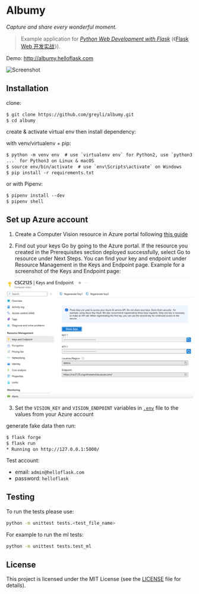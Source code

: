 # Albumy

*Capture and share every wonderful moment.*

> Example application for *[Python Web Development with Flask](https://helloflask.com/en/book/1)* (《[Flask Web 开发实战](https://helloflask.com/book/1)》).

Demo: http://albumy.helloflask.com

![Screenshot](https://helloflask.com/screenshots/albumy.png)

## Installation

clone:
```
$ git clone https://github.com/greyli/albumy.git
$ cd albumy
```
create & activate virtual env then install dependency:

with venv/virtualenv + pip:
```
$ python -m venv env  # use `virtualenv env` for Python2, use `python3 ...` for Python3 on Linux & macOS
$ source env/bin/activate  # use `env\Scripts\activate` on Windows
$ pip install -r requirements.txt
```
or with Pipenv:
```
$ pipenv install --dev
$ pipenv shell
```

## Set up Azure account

1. Create a Computer Vision resource in Azure portal following [this guide](https://learn.microsoft.com/en-us/azure/ai-services/computer-vision/quickstarts-sdk/image-analysis-client-library?pivots=programming-language-python&tabs=linux%2Cvisual-studio)

2. Find out your keys Go by going to the Azure portal. If the resource you created in the Prerequisites section deployed successfully, select Go to resource under Next Steps. You can find your key and endpoint under Resource Management in the Keys and Endpoint page. Example for a screenshot of the Keys and Endpoint page:

![credentials](images/credentials.png)

3. Set the `VISION_KEY` and `VISION_ENDPOINT` variables in [`.env`](.env) file to the values from your Azure account

generate fake data then run:
```
$ flask forge
$ flask run
* Running on http://127.0.0.1:5000/
```
Test account:
* email: `admin@helloflask.com`
* password: `helloflask`

## Testing

To run the tests please use:
```bash
python -m unittest tests.<test_file_name>
```

For example to run the ml tests:
```bash
python -m unittest tests.test_ml
```

## License

This project is licensed under the MIT License (see the
[LICENSE](LICENSE) file for details).
